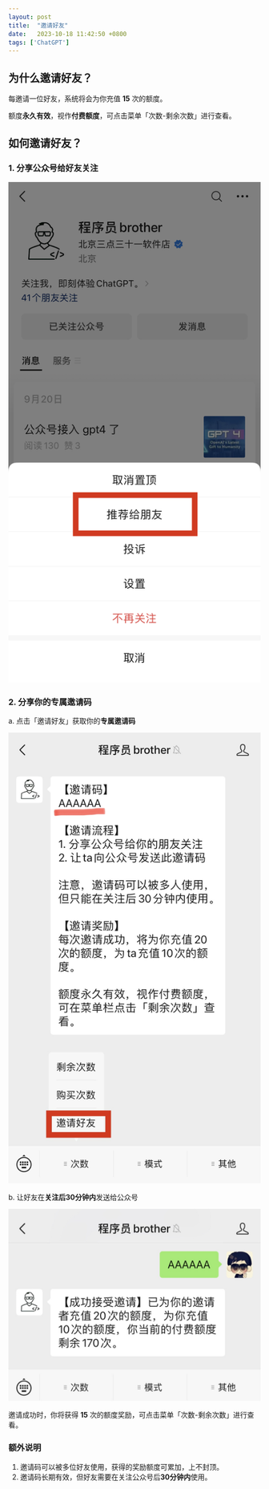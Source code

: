 ```yaml
---
layout: post
title:  "邀请好友"
date:   2023-10-18 11:42:50 +0800
tags: ['ChatGPT']
---
```


## 为什么邀请好友？
每邀请一位好友，系统将会为你充值 **15** 次的额度。

额度**永久有效**，视作**付费额度**，可点击菜单「次数-剩余次数」进行查看。

## 如何邀请好友？
### 1. 分享公众号给好友关注
![](/assets/invitation-brother/share_brother.jpg)
### 2. 分享你的专属邀请码
a. 点击「邀请好友」获取你的**专属邀请码**

![](/assets/invitation-brother/invite_button.jpg)

b. 让好友在**关注后30分钟内**发送给公众号

![](/assets/invitation-brother/invite_success.jpeg)

邀请成功时，你将获得 **15** 次的额度奖励，可点击菜单「次数-剩余次数」进行查看。

### 额外说明
1. 邀请码可以被多位好友使用，获得的奖励额度可累加，上不封顶。
2. 邀请码长期有效，但好友需要在关注公众号后**30分钟内**使用。